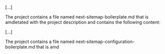

[...]

The project contains a file named next-sitemap-boilerplate.md that is amdletated with the project description and contains the following content:

[...]

The project contains a file named next-sitemap-configuration-boilerplate.md that is amd
